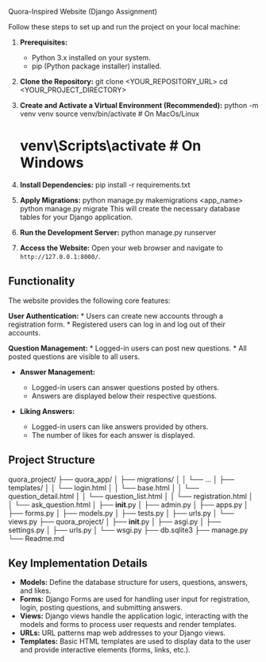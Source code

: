 Quora-Inspired Website (Django Assignment)

Follow these steps to set up and run the project on your local machine:

1. **Prerequisites:**
    * Python 3.x installed on your system.
    * pip (Python package installer) installed.

2.  **Clone the Repository:**
    git clone <YOUR_REPOSITORY_URL>
    cd <YOUR_PROJECT_DIRECTORY>

3. **Create and Activate a Virtual Environment (Recommended):**
    python -m venv venv
    source venv/bin/activate #  On MacOs/Linux
    # venv\Scripts\activate # On Windows

4. **Install Dependencies:**
    pip install -r requirements.txt

5. **Apply Migrations:**
   python manage.py makemigrations <app_name>
   python manage.py migrate 
   This will create the necessary database tables for your Django application.

6. **Run the Development Server:**
    python manage.py runserver

7.  **Access the Website:**
    Open your web browser and navigate to `http://127.0.0.1:8000/`.


## Functionality

The website provides the following core features:

**User Authentication:**
    * Users can create new accounts through a registration form.
    * Registered users can log in and log out of their accounts.

**Question Management:**
    * Logged-in users can post new questions.
    * All posted questions are visible to all users.

* **Answer Management:**
    * Logged-in users can answer questions posted by others.
    * Answers are displayed below their respective questions.

* **Liking Answers:**
    * Logged-in users can like answers provided by others.
    * The number of likes for each answer is displayed.

## Project Structure

quora_project/
├── quora_app/
│   ├── migrations/
│   │   └── ...
│   ├── templates/
│   │   └── login.html
│   │   └── base.html
│   │   └── question_detail.html
│   │   └── question_list.html
│   │   └── registration.html
│   │   └── ask_question.html
│   ├── __init__.py
│   ├── admin.py
│   ├── apps.py
│   ├── forms.py
│   ├── models.py
│   ├── tests.py
│   ├── urls.py
│   └── views.py
├── quora_project/
│   ├── __init__.py
│   ├── asgi.py
│   ├── settings.py
│   ├── urls.py
│   └── wsgi.py
├── db.sqlite3
├── manage.py
└── Readme.md


## Key Implementation Details

* **Models:** Define the database structure for users, questions, answers, and likes.
* **Forms:** Django Forms are used for handling user input for registration, login, posting questions, and submitting answers.
* **Views:** Django views handle the application logic, interacting with the models and forms to process user requests and render templates.
* **URLs:** URL patterns map web addresses to your Django views.
* **Templates:** Basic HTML templates are used to display data to the user and provide interactive elements (forms, links, etc.).
